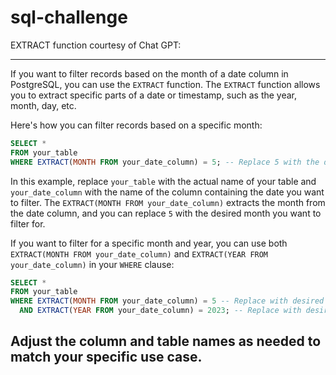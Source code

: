# sql-challenge


EXTRACT function courtesy of Chat GPT:

----
If you want to filter records based on the month of a date column in PostgreSQL, you can use the `EXTRACT` function. The `EXTRACT` function allows you to extract specific parts of a date or timestamp, such as the year, month, day, etc.

Here's how you can filter records based on a specific month:

```sql
SELECT *
FROM your_table
WHERE EXTRACT(MONTH FROM your_date_column) = 5; -- Replace 5 with the desired month
```

In this example, replace `your_table` with the actual name of your table and `your_date_column` with the name of the column containing the date you want to filter. The `EXTRACT(MONTH FROM your_date_column)` extracts the month from the date column, and you can replace `5` with the desired month you want to filter for.

If you want to filter for a specific month and year, you can use both `EXTRACT(MONTH FROM your_date_column)` and `EXTRACT(YEAR FROM your_date_column)` in your `WHERE` clause:

```sql
SELECT *
FROM your_table
WHERE EXTRACT(MONTH FROM your_date_column) = 5 -- Replace with desired month
  AND EXTRACT(YEAR FROM your_date_column) = 2023; -- Replace with desired year
```

Adjust the column and table names as needed to match your specific use case.
---
